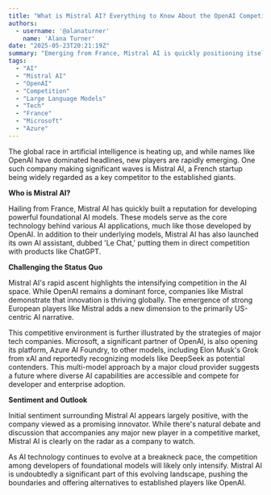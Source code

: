 ```yaml
---
title: "What is Mistral AI? Everything to Know About the OpenAI Competitor"
authors:
  - username: '@alanaturner'
    name: 'Alana Turner'
date: "2025-05-23T20:21:19Z"
summary: "Emerging from France, Mistral AI is quickly positioning itself as a formidable challenger to OpenAI in the rapidly evolving artificial intelligence landscape, offering powerful foundational models and AI assistants."
tags:
  - "AI"
  - "Mistral AI"
  - "OpenAI"
  - "Competition"
  - "Large Language Models"
  - "Tech"
  - "France"
  - "Microsoft"
  - "Azure"
---
```


The global race in artificial intelligence is heating up, and while names like OpenAI have dominated headlines, new players are rapidly emerging. One such company making significant waves is Mistral AI, a French startup being widely regarded as a key competitor to the established giants.

**Who is Mistral AI?**

Hailing from France, Mistral AI has quickly built a reputation for developing powerful foundational AI models. These models serve as the core technology behind various AI applications, much like those developed by OpenAI. In addition to their underlying models, Mistral AI has also launched its own AI assistant, dubbed 'Le Chat,' putting them in direct competition with products like ChatGPT.

**Challenging the Status Quo**

Mistral AI's rapid ascent highlights the intensifying competition in the AI space. While OpenAI remains a dominant force, companies like Mistral demonstrate that innovation is thriving globally. The emergence of strong European players like Mistral adds a new dimension to the primarily US-centric AI narrative.

This competitive environment is further illustrated by the strategies of major tech companies. Microsoft, a significant partner of OpenAI, is also opening its platform, Azure AI Foundry, to other models, including Elon Musk's Grok from xAI and reportedly recognizing models like DeepSeek as potential contenders. This multi-model approach by a major cloud provider suggests a future where diverse AI capabilities are accessible and compete for developer and enterprise adoption.

**Sentiment and Outlook**

Initial sentiment surrounding Mistral AI appears largely positive, with the company viewed as a promising innovator. While there's natural debate and discussion that accompanies any major new player in a competitive market, Mistral AI is clearly on the radar as a company to watch.

As AI technology continues to evolve at a breakneck pace, the competition among developers of foundational models will likely only intensify. Mistral AI is undoubtedly a significant part of this evolving landscape, pushing the boundaries and offering alternatives to established players like OpenAI.
